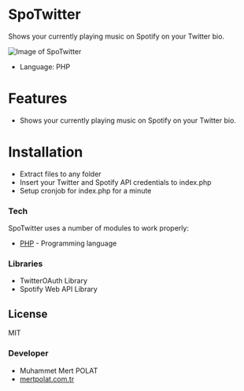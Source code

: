 # SpoTwitter

Shows your currently playing music on Spotify on your Twitter bio.

![Image of SpoTwitter](https://i.hizliresim.com/T2XZDk.png)

  - Language: PHP

# Features

  - Shows your currently playing music on Spotify on your Twitter bio.

# Installation

- Extract files to any folder
- Insert your Twitter and Spotify API credentials to index.php
- Setup cronjob for index.php for a minute
### Tech

SpoTwitter uses a number of modules to work properly:

* [PHP] - Programming language

### Libraries

- TwitterOAuth Library
- Spotify Web API Library

License
----

MIT

### Developer

- Muhammet Mert POLAT
- [mertpolat.com.tr]

[//]: # (These are reference links used in the body of this note and get stripped out when the markdown processor does its job. There is no need to format nicely because it shouldn't be seen. Thanks SO - http://stackoverflow.com/questions/4823468/store-comments-in-markdown-syntax)

   [PHP]: <http://php.net>
   [mertpolat.com.tr]: <https://mertpolat.com.tr>
